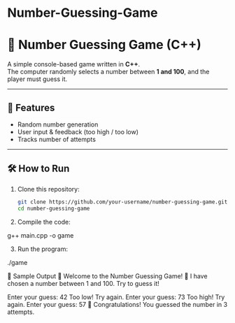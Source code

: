 # Number-Guessing-Game
# 🎯 Number Guessing Game (C++)

A simple console-based game written in **C++**.  
The computer randomly selects a number between **1 and 100**, and the player must guess it.

---

## 🚀 Features
- Random number generation  
- User input & feedback (too high / too low)  
- Tracks number of attempts  

---

## 🛠️ How to Run
1. Clone this repository:
   ```bash
   git clone https://github.com/your-username/number-guessing-game.git
   cd number-guessing-game

2. Compile the code:

g++ main.cpp -o game


3. Run the program:

./game

📸 Sample Output
🎯 Welcome to the Number Guessing Game! 🎯
I have chosen a number between 1 and 100.
Try to guess it!

Enter your guess: 42
Too low! Try again.
Enter your guess: 73
Too high! Try again.
Enter your guess: 57
🎉 Congratulations! You guessed the number in 3 attempts.
